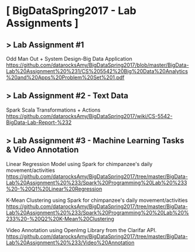 # [ BigDataSpring2017 - Lab Assignments ]

## > Lab Assignment #1
Odd Man Out + System Design-Big Data Application
https://github.com/datarocksAmy/BigDataSpring2017/blob/master/BigData-Lab%20Assignment%20%231/CS%205542%20Big%20Data%20Analytics%20and%20Apps%20Problem%20Set%201.pdf

## > Lab Assignment #2 - Text Data 
Spark Scala Transformations + Actions  
https://github.com/datarocksAmy/BigDataSpring2017/wiki/CS-5542-BigData-Lab-Report-%232

## > Lab Assignment #3 - Machine Learning Tasks & Video Annotation 
Linear Regression Model using Spark for chimpanzee's daily movement/activities
https://github.com/datarocksAmy/BigDataSpring2017/tree/master/BigData-Lab%20Assignment%20%233/Spark%20Programming%20Lab%20%233%20-%20Q1%20Linear%20Regression

K-Mean Clustering using Spark for chimpanzee's daily movement/activities
https://github.com/datarocksAmy/BigDataSpring2017/tree/master/BigData-Lab%20Assignment%20%233/Spark%20Programming%20%20Lab%20%233%20-%20Q2%20K-Mean%20Clustering

Video Annotation using OpenImg Library from the Clarifar API.
https://github.com/datarocksAmy/BigDataSpring2017/tree/master/BigData-Lab%20Assignment%20%233/Video%20Annotation

